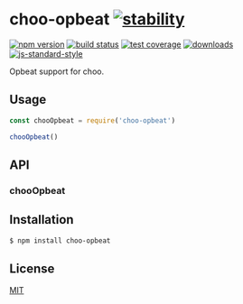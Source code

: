 # choo-opbeat [![stability][0]][1]
[![npm version][2]][3] [![build status][4]][5] [![test coverage][6]][7]
[![downloads][8]][9] [![js-standard-style][10]][11]

Opbeat support for choo.

## Usage
```js
const chooOpbeat = require('choo-opbeat')

chooOpbeat()
```

## API
### chooOpbeat

## Installation
```sh
$ npm install choo-opbeat
```

## License
[MIT](https://tldrlegal.com/license/mit-license)

[0]: https://img.shields.io/badge/stability-experimental-orange.svg?style=flat-square
[1]: https://nodejs.org/api/documentation.html#documentation_stability_index
[2]: https://img.shields.io/npm/v/choo-opbeat.svg?style=flat-square
[3]: https://npmjs.org/package/choo-opbeat
[4]: https://img.shields.io/travis/yoshuawuyts/choo-opbeat/master.svg?style=flat-square
[5]: https://travis-ci.org/yoshuawuyts/choo-opbeat
[6]: https://img.shields.io/codecov/c/github/yoshuawuyts/choo-opbeat/master.svg?style=flat-square
[7]: https://codecov.io/github/yoshuawuyts/choo-opbeat
[8]: http://img.shields.io/npm/dm/choo-opbeat.svg?style=flat-square
[9]: https://npmjs.org/package/choo-opbeat
[10]: https://img.shields.io/badge/code%20style-standard-brightgreen.svg?style=flat-square
[11]: https://github.com/feross/standard
